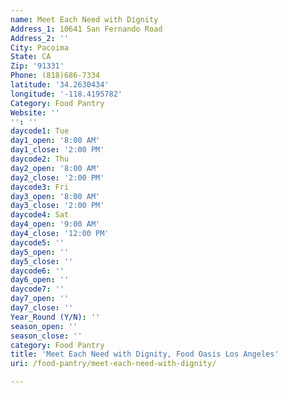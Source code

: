 ```yaml
---
name: Meet Each Need with Dignity
Address_1: 10641 San Fernando Road
Address_2: ''
City: Pacoima
State: CA
Zip: '91331'
Phone: (818)686-7334
latitude: '34.2630434'
longitude: '-118.4195782'
Category: Food Pantry
Website: ''
'': ''
daycode1: Tue
day1_open: '8:00 AM'
day1_close: '2:00 PM'
daycode2: Thu
day2_open: '8:00 AM'
day2_close: '2:00 PM'
daycode3: Fri
day3_open: '8:00 AM'
day3_close: '2:00 PM'
daycode4: Sat
day4_open: '9:00 AM'
day4_close: '12:00 PM'
daycode5: ''
day5_open: ''
day5_close: ''
daycode6: ''
day6_open: ''
daycode7: ''
day7_open: ''
day7_close: ''
Year_Round (Y/N): ''
season_open: ''
season_close: ''
category: Food Pantry
title: 'Meet Each Need with Dignity, Food Oasis Los Angeles'
uri: /food-pantry/meet-each-need-with-dignity/

---
```

